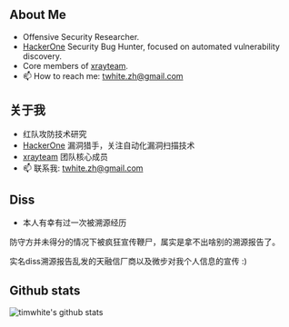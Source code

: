 ## About Me

- Offensive Security Researcher.
- [HackerOne](https://hackerone.com/timwhite) Security Bug Hunter, focused on automated vulnerability discovery.
- Core members of [xrayteam](https://xray.cool/team/).
- 📫 How to reach me: twhite.zh@gmail.com

## 关于我

- 红队攻防技术研究
- [HackerOne](https://hackerone.com/timwhite) 漏洞猎手，关注自动化漏洞扫描技术
- [xrayteam](https://xray.cool/team/) 团队核心成员
- 📫 联系我: twhite.zh@gmail.com


## Diss
- 本人有幸有过一次被溯源经历

防守方并未得分的情况下被疯狂宣传鞭尸，属实是拿不出啥别的溯源报告了。

实名diss溯源报告乱发的天融信厂商以及微步对我个人信息的宣传 :)

## Github stats
![timwhite's github stats](https://github-readme-stats.vercel.app/api?username=timwhitez&count_private=true&show_icons=true)


